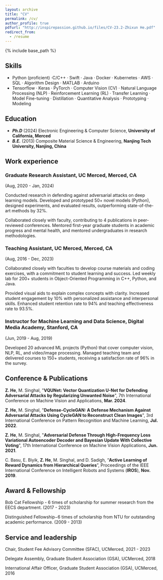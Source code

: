 ```yaml
---
layout: archive
title: "CV"
permalink: /cv/
author_profile: true
pdfurl: "http://inspirepassion.github.io/files/CV-23.2-Zhixun He.pdf"
redirect_from:
  - /resume
---
```


{% include base_path %}



[//]: # (pdfurl: Link to a PDF file.)

[//]: # (codeurl: Link to a code repository, such as a GitHub repo.)

[//]: # (projecturl: Link to a project page or external project website.)

[//]: # (dataurl: Link to datasets or related data files.)

[//]: # (posterurl: Link to a poster presentation.)

[//]: # (video: Link to a video related to the content.)

[//]: # (website: Link to an external website.)




## Skills
* Python (proficient) ·C/C++ · Swift · Java · Docker · Kubernetes · AWS · SQL · Algorithm Design · MATLAB · Arduino
* Tensorflow · Keras · PyTorch · Computer Vision (CV) · Natural Language Processing (NLP) · Reinforcement Learning (RL) · Transfer Learning · Model Fine-tuning · Distillation · Quantitative Analysis · Prototyping · Modeling

## Education

* ___Ph.D___ (2024) Electronic Engineering & Computer Science, __University of California, Merced__
* ___B.E.___ (2013) Composite Material Science & Engineering, __Nanjing Tech University, Nanjing, China__

## Work experience
### Graduate Research Assistant, UC Merced, Merced, CA
(Aug, 2020 - Jan, 2024)

Conducted research in defending against adversarial attacks on deep learning models. Developed and prototyped 50+ novel models (Python), designed experiments, and evaluated results, outperforming state-of-the-art methods by 32%.

Collaborated closely with faculty, contributing to 4 publications in peer-reviewed conferences. Mentored first-year graduate students in academic progress and mental health, and mentored undergraduates in research methodologies.

### Teaching Assistant, UC Merced, Merced, CA 
(Aug, 2016 - Dec, 2023)

Collaborated closely with faculties to develop course materials and coding exercises, with a commitment to student learning and success. Led weekly lab for 200+ students in Object-Oriented Programming in C++, Python, and Java.

Provided visual aids to explain complex concepts with clarity. Increased student engagement by 10% with personalized assistance and interpersonal skills. Enhanced student retention rate to 94% and teaching effectiveness rate to 93.5%.

### Instructor for Machine Learning and Data Science, Digital Media Academy, Stanford, CA
(Jun, 2019 - Aug, 2019)

Developed 20 advanced ML projects (Python) that cover computer vision, NLP, RL, and video/image processing. Managed teaching team and delivered courses to 150+ students, receiving a satisfaction rate of 96% in the survey.
  

## Conference & Publications
__Z. He__, M. Singhal, "__VQUNet: Vector Quantization U-Net for Defending Adversarial Attacks by Regularizing
Unwanted Noise__", 7th International Conference on Machine Vision and Applications, __Mar. 2024__.

__Z. He__, M. Singhal, "__Defense-CycleGAN: A Defense Mechanism Against Adversarial Attacks Using CycleGAN to
Reconstruct Clean Images__", 3rd International Conference on Pattern Recognition and Machine Learning, __Jul. 2022__.

__Z. He__, M. Singhal, "__Adversarial Defense Through High-Frequency Loss Variational Autoencoder Decoder and
Bayesian Update With Collective Voting__", 17th International Conference on Machine Vision Applications, __Jun. 2021__.

C. Basu, E. Biyik, __Z. He__, M. Singhal, and D. Sadigh, “__Active Learning of Reward Dynamics from Hierarchical
Queries__”, Proceedings of the IEEE International Conference on Intelligent Robots and Systems (__IROS__), __Nov. 2019__.
  

## Award & Fellowship
Bob Cat Fellowship - 6 times of scholarship for summer research from the EECS department. (2017 - 2023)

Distinguished Fellowship−6 times of scholarship from NTU for outstanding academic performance. (2009 - 2013)

  
## Service and leadership

Chair, Student Fee Advisory Committee (SFAC), UCMerced, 2021 - 2023

Delegate Assembly, Graduate Student Association (GSA), UCMerced, 2018

International Affair Officer, Graduate Student Association (GSA), UCMerced, 2016
